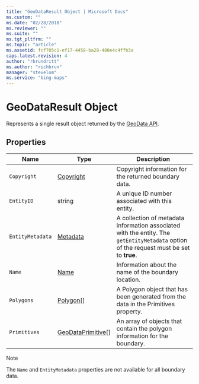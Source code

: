 ```yaml
---
title: "GeoDataResult Object | Microsoft Docs"
ms.custom: ""
ms.date: "02/28/2018"
ms.reviewer: ""
ms.suite: ""
ms.tgt_pltfrm: ""
ms.topic: "article"
ms.assetid: fcf705c1-ef17-4458-ba28-480e4c4ffb3a
caps.latest.revision: 4
author: "rbrundritt"
ms.author: "richbrun"
manager: "stevelom"
ms.service: "bing-maps"
---
```

# GeoDataResult Object
Represents a single result object returned by the [GeoData API](../spatial-data-services/geodata-api.md). 

## Properties

Name               | Type                      | Description
------------------ | ------------------------- | --------------------------------
`Copyright`          | [Copyright](../v8-web-control/copyright-object.md)                | Copyright information for the returned boundary data.
`EntityID`           | string                    | A unique ID number associated with this entity. 
`EntityMetadata`     | [Metadata](../v8-web-control/metadata-object.md)                 | A collection of metadata information associated with the entity. The `getEntityMetadata` option of the request must be set to **true**.
`Name`               | [Name](../v8-web-control/name-object.md)                     | Information about the name of the boundary location.
`Polygons`           | [Polygon](../v8-web-control/polygon-class.md)[]                 | A Polygon object that has been generated from the data in the Primitives property.
`Primitives`         | [GeoDataPrimitive](../v8-web-control/geodataprimitive-object.md)[]       | An array of objects that contain the polygon information for the boundary.

> [!NOTE]
> The `Name` and `EntityMetadata` properties are not available for all boundary data. 